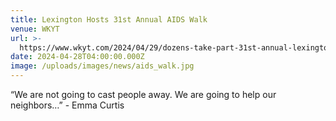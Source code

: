 ```yaml
---
title: Lexington Hosts 31st Annual AIDS Walk
venue: WKYT
url: >-
  https://www.wkyt.com/2024/04/29/dozens-take-part-31st-annual-lexington-aids-walk/
date: 2024-04-28T04:00:00.000Z
image: /uploads/images/news/aids_walk.jpg
---
```


“We are not going to cast people away. We are going to help our neighbors…” - Emma Curtis
